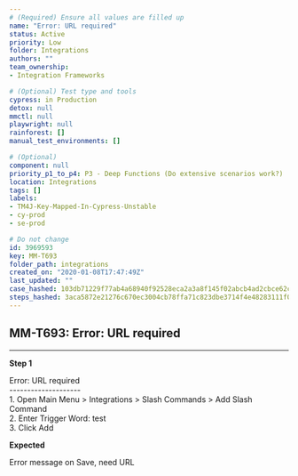```yaml
---
# (Required) Ensure all values are filled up
name: "Error: URL required"
status: Active
priority: Low
folder: Integrations
authors: ""
team_ownership: 
- Integration Frameworks

# (Optional) Test type and tools
cypress: in Production
detox: null
mmctl: null
playwright: null
rainforest: []
manual_test_environments: []

# (Optional)
component: null
priority_p1_to_p4: P3 - Deep Functions (Do extensive scenarios work?)
location: Integrations
tags: []
labels: 
- TM4J-Key-Mapped-In-Cypress-Unstable
- cy-prod
- se-prod

# Do not change
id: 3969593
key: MM-T693
folder_path: integrations
created_on: "2020-01-08T17:47:49Z"
last_updated: ""
case_hashed: 103db71229f77ab4a68940f92528eca2a3a8f145f02abcb4ad2cbce62ce7407bec9eceb3147a163f13c26dd6ba82dd11
steps_hashed: 3aca5872e21276c670ec3004cb78ffa71c823dbe3714f4e48283111f0b15489febca31ef71d57f433ff377c828f12bb7
---
```


## MM-T693: Error: URL required

---

**Step 1**

Error: URL required\
\--------------------\
1\. Open Main Menu > Integrations > Slash Commands > Add Slash Command\
2\. Enter Trigger Word: test\
3\. Click Add

**Expected**

Error message on Save, need URL
